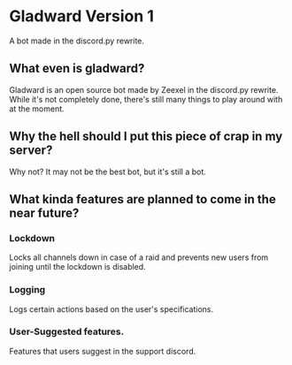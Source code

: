 # Gladward Version 1
A bot made in the discord.py rewrite.

## What even is gladward?
Gladward is an open source bot made by Zeexel in the discord.py rewrite. While it's not completely done, there's still many things to play around with at the moment.


## Why the hell should I put this piece of crap in my server?
Why not? It may not be the best bot, but it's still a bot.

## What kinda features are planned to come in the near future?

### Lockdown
Locks all channels down in case of a raid and prevents new users from joining until the lockdown is disabled.
### Logging
Logs certain actions based on the user's specifications.
### User-Suggested features.
Features that users suggest in the support discord.

